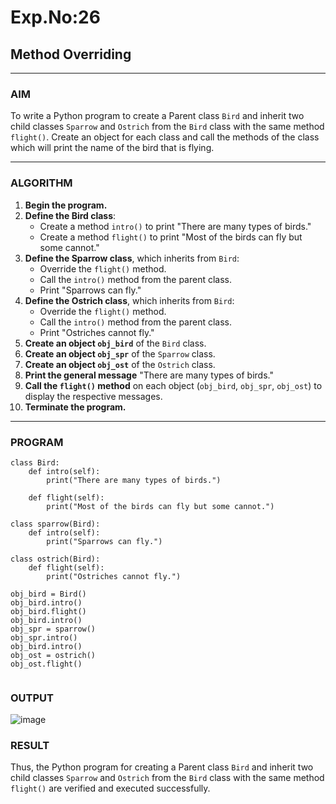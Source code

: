 # Exp.No:26  
## Method Overriding

---

### AIM  
To write a Python program to create a Parent class `Bird` and inherit two child classes `Sparrow` and `Ostrich` from the `Bird` class with the same method `flight()`. Create an object for each class and call the methods of the class which will print the name of the bird that is flying.

---

### ALGORITHM

1. **Begin the program.**
2. **Define the Bird class**:
   - Create a method `intro()` to print "There are many types of birds."
   - Create a method `flight()` to print "Most of the birds can fly but some cannot."
3. **Define the Sparrow class**, which inherits from `Bird`:
   - Override the `flight()` method.
   - Call the `intro()` method from the parent class.
   - Print "Sparrows can fly."
4. **Define the Ostrich class**, which inherits from `Bird`:
   - Override the `flight()` method.
   - Call the `intro()` method from the parent class.
   - Print "Ostriches cannot fly."
5. **Create an object `obj_bird`** of the `Bird` class.
6. **Create an object `obj_spr`** of the `Sparrow` class.
7. **Create an object `obj_ost`** of the `Ostrich` class.
8. **Print the general message** "There are many types of birds."
9. **Call the `flight()` method** on each object (`obj_bird`, `obj_spr`, `obj_ost`) to display the respective messages.
10. **Terminate the program.**

---

### PROGRAM


```
class Bird:
    def intro(self):
        print("There are many types of birds.")
	
    def flight(self):
        print("Most of the birds can fly but some cannot.")

class sparrow(Bird):
    def intro(self):
        print("Sparrows can fly.")
	
class ostrich(Bird):
    def flight(self):
        print("Ostriches cannot fly.")
	
obj_bird = Bird()
obj_bird.intro()
obj_bird.flight()
obj_bird.intro()
obj_spr = sparrow()
obj_spr.intro()
obj_bird.intro()
obj_ost = ostrich()
obj_ost.flight()


```

### OUTPUT

![image](https://github.com/user-attachments/assets/bb65b306-99aa-424a-a351-6a991e5f895c)

### RESULT

Thus, the Python program for creating a Parent class `Bird` and inherit two child classes `Sparrow` and `Ostrich` from the `Bird` class with the same method `flight()` are verified and executed successfully.
